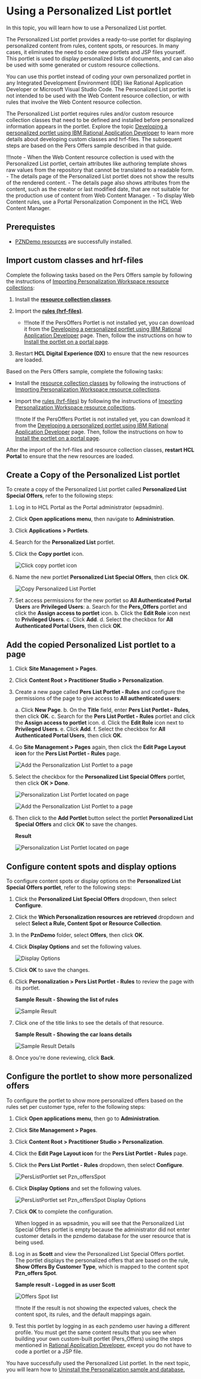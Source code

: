 # Using a Personalized List portlet

In this topic, you will learn how to use a Personalized List portlet.

The Personalized List portlet provides a ready-to-use portlet for displaying personalized content from rules, content spots, or resources. In many cases, it eliminates the need to code new portlets and JSP files yourself. This portlet is used to display personalized lists of documents, and can also be used with some generated or custom resource collections.

You can use this portlet instead of coding your own personalized portlet in any Integrated Development Environment (IDE) like Rational Application Developer or Microsoft Visual Studio Code. The Personalized List portlet is not intended to be used with the Web Content resource collection, or with rules that involve the Web Content resource collection.

The Personalized List portlet requires rules and/or custom resource collection classes that need to be defined and installed before personalized information appears in the portlet. Explore the topic [Developing a personalized portlet using IBM Rational Application Developer](./RAD/index.md) to learn more details about developing custom classes and hrf-files. The subsequent steps are based on the Pers Offers sample described in that guide.

!!!note
    - When the Web Content resource collection is used with the Personalized List portlet, certain attributes like authoring template shows raw values from the repository that cannot be translated to a readable form.
    - The details page of the Personalized List portlet does not show the results of the rendered content.
    - The details page also shows attributes from the content, such as the creator or last modified date, that are not suitable for the production use of content from Web Content Manager.
    - To display Web Content rules, use a Portal Personalization Component in the HCL Web Content Manager.

## Prerequistes  

- [PZNDemo resources](./demo/pzn_demoinstall.md) are successfully installed.

## Import custom classes and hrf-files

Complete the following tasks based on the Pers Offers sample by following the instructions of [Importing Personalization Workspace resource collections](./RAD/pzn_demo_import_resource_collections.md):

1. Install the **[resource collection classes](./download/pers_offers.jar)**.

2. Import the **[rules (hrf-files)](./download/Portal_rules_PznOffers.zip)**.
    - !!!note
        If the PersOffers Portlet is not installed yet, you can download it from the [Developing a personalized portlet using IBM Rational Application Developer](./RAD/index.md) page. Then, follow the instructions on how to [Install the portlet on a portal page](./RAD/pzn_demo_export_war_install_portlet.md).

3. Restart **HCL Digital Experience (DX)** to ensure that the new resources are loaded.

Based on the Pers Offers sample, complete the following tasks:  

- Install the [resource collection classes](./download/pers_offers.jar) by following the instructions of [Importing Personalization Workspace resource collections](./RAD/pzn_demo_import_resource_collections.md).  
- Import the [rules (hrf-files)](./download/Portal_rules_PznOffers.zip) by following the instructions of [Importing Personalization Workspace resource collections](./RAD/pzn_demo_import_resource_collections.md).  

    !!!note
        If the PersOffers Portlet is not installed yet, you can download it from the [Developing a personalized portlet using IBM Rational Application Developer](./RAD/index.md) page. Then, follow the instructions on how to [Install the portlet on a portal page](./RAD/pzn_demo_export_war_install_portlet.md).

After the import of the hrf-files and resource collection classes, **restart HCL Portal** to ensure that the new resources are loaded.

## Create a Copy of the Personalized List portlet  

To create a copy of the Personalized List portlet called **Personalized List Special Offers**, refer to the following steps:

1. Log in to HCL Portal as the Portal administrator (wpsadmin).  

2. Click **Open applications menu**, then navigate to **Administration**.  

3. Click **Applications > Portlets**.

4. Search for the **Personalized List** portlet.  

5. Click the **Copy portlet** icon.

    ![Click copy portlet icon](./RAD/images/pzn_offers_copy_personalized_list_portlet.png)

6. Name the new portlet **Personalized List Special Offers**, then click **OK**.

    ![Copy Personalized List Portlet](./RAD/images/pzn_offers_copy_personalized_list_portlet2.png)  
7. Set access permissions for the new portlet so **All Authenticated Portal Users** are **Privileged Users**:
    a. Search for the **Pers_Offers** portlet and click the **Assign access to portlet** icon.
    b. Click the **Edit Role** icon next to **Privileged Users**.
    c. Click **Add**.
    d. Select the checkbox for **All Authenticated Portal Users**, then click **OK**.
## Add the copied Personalized List portlet to a page

1. Click **Site Management > Pages**.

2. Click **Content Root > Practitioner Studio > Personalization**.  

3. Create a new page called **Pers List Portlet - Rules** and configure the permissions of the page to give access to **All authenticated users**:

    a. Click **New Page**.
    b. On the **Title** field, enter **Pers List Portlet - Rules**, then click **OK**.
    c.  Search for the **Pers List Portlet - Rules** portlet and click the **Assign access to portlet** icon.
    d. Click the **Edit Role** icon next to **Privileged Users**.
    e. Click **Add**.
    f. Select the checkbox for **All Authenticated Portal Users**, then click **OK**.
    
4. Go **Site Management > Pages** again, then click the **Edit Page Layout icon** for the **Pers List Portlet - Rules** page.

    ![Add the Personalization List Portlet to a page](./RAD/images/pers_offers_add_persListPortlet_to_page.png)
    
5. Select the checkbox for the **Personalized List Special Offers** portlet, then click **OK > Done**.

    ![Personalization List Portlet located on page](./RAD/images/personalizedListPortlet_on_page.png)  

    ![Add the Personalization List Portlet to a page](./RAD/images/pers_offers_add_persListPortlet_to_page.png)

4. Then click to the **Add Portlet** button select the portlet **Personalized List Special Offers** and click **OK** to save the changes.  

    **Result**  

    ![Personalization List Portlet located on page](./RAD/images/personalizedListPortlet_on_page.png)  

## Configure content spots and display options

To configure content spots or display options on the **Personalized List Special Offers portlet**, refer to the following steps:

1. Click the **Personalized List Special Offers** dropdown, then select **Configure**.  

2. Click the **Which Personalization resources are retrieved** dropdown and select **Select a Rule, Content Spot or Resource Collection**.  

3. In the **PznDemo** folder, select **Offers**, then click **OK**.  

4. Click **Display Options** and set the following values.

    ![Display Options](./RAD/images/personalizedListPortlet_config_PZN_Offers_display_options.png)

5. Click **OK** to save the changes.  

6. Click **Personalization > Pers List Portlet - Rules** to review the page with its portlet.  

    **Sample Result - Showing the list of rules**  

    ![Sample Result](./RAD/images/personalizedListPortlet_config_display_options_default_result.png)

7. Click one of the title links to see the details of that resource.  

    **Sample Result - Showing the car loans details**  

    ![Sample Result Details](./RAD/images/personalizedListPortlet_default_options_result_details.png)

8. Once you're done reviewing, click **Back**.

## Configure the portlet to show more personalized offers  

To configure the portlet to show more personalized offers based on the rules set per customer type, refer to the following steps:

1. Click **Open applications menu**, then go to **Administration**.  
2. Click **Site Management > Pages**.  
3. Click **Content Root > Practitioner Studio > Personalization**.  

4. Click the **Edit Page Layout icon** for the **Pers List Portlet - Rules** page.  

5. Click the **Pers List Portlet - Rules** dropdown, then select **Configure**.  

    ![PersListPortlet set Pzn_offersSpot](./RAD/images/personalizedListPortlet_config_PZN_Offers_content_spot.png)

6. Click **Display Options** and set the following values.  

    ![PersListPortlet set Pzn_offersSpot Display Options](./RAD/images/personalizedListPortlet_config_PZN_Offers_display_options.png)

7. Click **OK** to complete the configuration.  

    When logged in as wpsadmin, you will see that the Personalized List Special Offers portlet is empty because the administrator did not enter customer details in the pzndemo database for the user resource that is being used.

8. Log in as **Scott** and view the Personalized List Special Offers portlet. The portlet displays the personalized offers that are based on the rule, **Show Offers By Customer Type**, which is mapped to the content spot **Pzn_offers Spot**.

    **Sample result - Logged in as user Scott**  

    ![Offers Spot list](./RAD/images/personalizedListPortlet_specific_content_spot_result.png)  

    !!!note
        If the result is not showing the expected values, check the content spot, its rules, and the default mappings again.

9. Test this portlet by logging in as each pzndemo user having a different profile. You must get the same content results that you see when building your own custom-built portlet (Pers_Offers) using the steps mentioned in [Rational Application Developer](./RAD/index.md), except you do not have to code a portlet or a JSP file.  

You have successfully used the Personalized List portlet. In the next topic, you will learn how to [Uninstall the Personalization sample and database.](./RAD/pzn_demouninstall.md)
